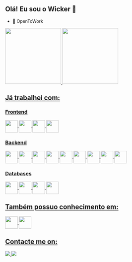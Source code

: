 ## Olá! Eu sou o Wicker 👋

- 🔭 OpenToWork

<div>
  <a href="https://github.com/wickerhand">
  <img height="180em" src="https://github-readme-stats.vercel.app/api?username=wickerhand&show_icons=true&theme=dracula&include_all_commits=true&count_private=true"/>
  <img height="180em" src="https://github-readme-stats.vercel.app/api/top-langs/?username=wickerhand&layout=compact&langs_count=7&theme=dracula"/>
</div>
    
## Já trabalhei com:

### Frontend

<div>
  <img align="center" height="40px" width="40px" src="https://cdn.jsdelivr.net/gh/devicons/devicon@latest/icons/react/html5-original.svg" />
  <img align="center" height="40px" width="40px" src="https://cdn.jsdelivr.net/gh/devicons/devicon@latest/icons/react/css3-original.svg" />
  <img align="center" height="40px" width="40px" src="https://cdn.jsdelivr.net/gh/devicons/devicon@latest/icons/react/react-original-wordmark.svg" />
  <img align="center" height="40px" width="40px" src="https://cdn.jsdelivr.net/gh/devicons/devicon@latest/icons/nextjs/nextjs-original.svg" />
</div>

### Backend

<div>
    <img align="center" height="40px" width="40px" src="https://cdn.jsdelivr.net/gh/devicons/devicon@latest/icons/nestjs/nestjs-original.svg" />        
    <img align="center" height="40px" width="40px" src="https://cdn.jsdelivr.net/gh/devicons/devicon@latest/icons/nodejs/nodejs-original-wordmark.svg" />
    <img align="center" height="40px" width="40px" src="https://cdn.jsdelivr.net/gh/devicons/devicon@latest/icons/express/express-original.svg" />
    <img align="center" height="40px" width="40px" src="https://cdn.jsdelivr.net/gh/devicons/devicon@latest/icons/typescript/typescript-original.svg" />
    <img align="center" height="40px" width="40px" src="https://cdn.jsdelivr.net/gh/devicons/devicon@latest/icons/php/php-original.svg" />
    <img align="center" height="40px" width="40px" src="https://cdn.jsdelivr.net/gh/devicons/devicon@latest/icons/laravel/laravel-original.svg" />
    <img align="center" height="40px" width="40px" src="https://cdn.jsdelivr.net/gh/devicons/devicon@latest/icons/codeigniter/codeigniter-plain-wordmark.svg" />
    <img align="center" height="40px" width="40px" src="https://cdn.jsdelivr.net/gh/devicons/devicon@latest/icons/moodle/moodle-original.svg" />
    <img align="center" height="40px" width="40px" src="https://cdn.jsdelivr.net/gh/devicons/devicon@latest/icons/docker/docker-original-wordmark.svg" />
</div>

### Databases

<div>
  <img align="center" height="40px" width="40px" src="https://cdn.jsdelivr.net/gh/devicons/devicon@latest/icons/mysql/mysql-original.svg" />
  <img align="center" height="40px" width="40px" src="https://cdn.jsdelivr.net/gh/devicons/devicon@latest/icons/postgresql/postgresql-original-wordmark.svg" />
  <img align="center" height="40px" width="40px" src="https://cdn.jsdelivr.net/gh/devicons/devicon@latest/icons/microsoftsqlserver/microsoftsqlserver-original-wordmark.svg" />
  <img align="center" height="40px" width="40px" src="https://cdn.jsdelivr.net/gh/devicons/devicon@latest/icons/mongodb/mongodb-original-wordmark.svg" />
</div>

## Também possuo conhecimento em:

<div>
  <img align="center" height="40px" width="40px" src="https://cdn.jsdelivr.net/gh/devicons/devicon@latest/icons/rabbitmq/rabbitmq-original.svg" />
  <img align="center" height="40px" width="40px" src="https://cdn.jsdelivr.net/gh/devicons/devicon@latest/icons/amazonwebservices/amazonwebservices-original-wordmark.svg" />
</div>

## Contacte me on:

<div>
  <a href="https://www.linkedin.com/in/wicker-galiano-borghardt-hand/" target="_blank" rel="nofollow">
    <img src="https://camo.githubusercontent.com/591c02e8ff595d43e0b35b1b29aed639a7154b959cd8f8c854b9e176d885b094/68747470733a2f2f696d672e736869656c64732e696f2f62616467652f4c696e6b6564496e2d3030373742353f7374796c653d666f722d7468652d6261646765266c6f676f3d6c696e6b6564696e266c6f676f436f6c6f723d7768697465" data-canonical-src="https://img.shields.io/badge/LinkedIn-0077B5?style=for-the-badge&amp;logo=linkedin&amp;logoColor=white" style="max-width: 100%;">
  </a>
  <a href="mailto:wickerhand@gmail.com" target="_blank">
    <img src="https://camo.githubusercontent.com/71a0f4bfcf1f2220e2b1c246ac2ee681c47ee914d1c1f0e27a0e6c9ac2e9f134/68747470733a2f2f696d672e736869656c64732e696f2f62616467652f476d61696c2d4431343833363f7374796c653d666f722d7468652d6261646765266c6f676f3d676d61696c266c6f676f436f6c6f723d7768697465" data-canonical-src="https://img.shields.io/badge/Gmail-D14836?style=for-the-badge&amp;logo=gmail&amp;logoColor=white" style="max-width: 100%;">
  </a>
</div>
  <!--
<div style="display: inline_block"><br>
  <img align="center" alt="Rafa-Js" height="30" width="40" src="https://raw.githubusercontent.com/devicons/devicon/master/icons/javascript/javascript-plain.svg">
  <img align="center" alt="Rafa-Ts" height="30" width="40" src="https://raw.githubusercontent.com/devicons/devicon/master/icons/typescript/typescript-plain.svg">
  <img align="center" alt="Rafa-React" height="30" width="40" src="https://raw.githubusercontent.com/devicons/devicon/master/icons/react/react-original.svg">
  <img align="center" alt="Rafa-HTML" height="30" width="40" src="https://raw.githubusercontent.com/devicons/devicon/master/icons/html5/html5-original.svg">
  <img align="center" alt="Rafa-CSS" height="30" width="40" src="https://raw.githubusercontent.com/devicons/devicon/master/icons/css3/css3-original.svg">
  <img align="center" alt="Rafa-Python" height="30" width="40" src="https://raw.githubusercontent.com/devicons/devicon/master/icons/python/python-original.svg">
  <img align="center" alt="Rafa-Csharp" height="30" width="40" src="https://raw.githubusercontent.com/devicons/devicon/master/icons/csharp/csharp-original.svg">
  <img align="right" alt="Rafa-yoda" src="https://cdn.discordapp.com/attachments/795358919417397249/825430589581688872/hi.gif">
</div>
-->

